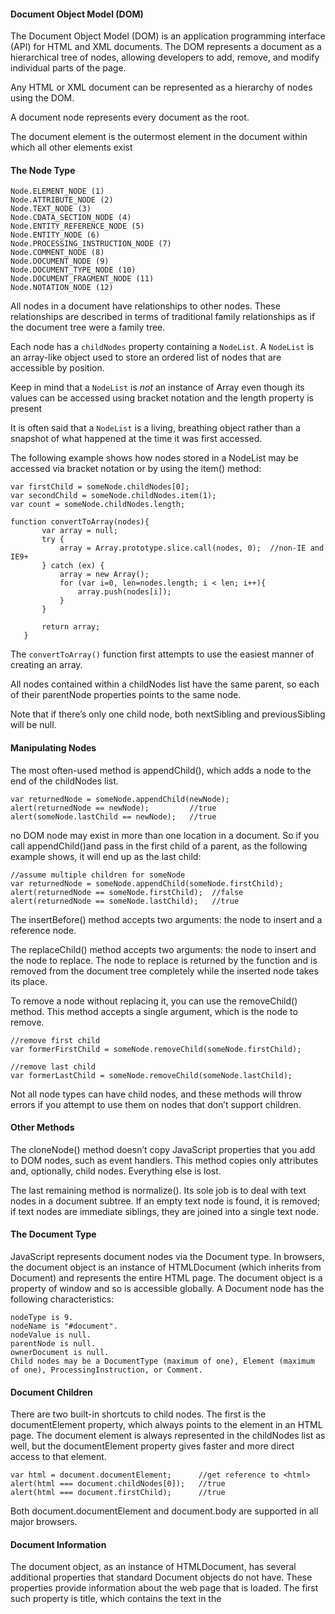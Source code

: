#### Document Object Model (DOM)

The Document Object Model (DOM) is an application programming interface (API) for HTML and XML documents. The DOM represents a document as a hierarchical tree of nodes, allowing developers to add, remove, and modify individual parts of the page.

Any HTML or XML document can be represented as a hierarchy of nodes using the DOM.

A document node represents every document as the root. 

The document element is the outermost element in the document within which all other elements exist

#### The Node Type

	Node.ELEMENT_NODE (1)
	Node.ATTRIBUTE_NODE (2)
	Node.TEXT_NODE (3)
	Node.CDATA_SECTION_NODE (4)
	Node.ENTITY_REFERENCE_NODE (5)
	Node.ENTITY_NODE (6)
	Node.PROCESSING_INSTRUCTION_NODE (7)
	Node.COMMENT_NODE (8)
	Node.DOCUMENT_NODE (9)
	Node.DOCUMENT_TYPE_NODE (10)
	Node.DOCUMENT_FRAGMENT_NODE (11)
	Node.NOTATION_NODE (12)

All nodes in a document have relationships to other nodes. These relationships are described in terms of traditional family relationships as if the document tree were a family tree.

Each node has a `childNodes` property containing a `NodeList`. A `NodeList` is an array-like object used to store an ordered list of nodes that are accessible by position.

Keep in mind that a `NodeList` is *not* an instance of Array even though its values can be accessed using bracket notation and the length property is present

It is often said that a `NodeList` is a living, breathing object rather than a snapshot of what happened at the time it was first accessed.

The following example shows how nodes stored in a NodeList may be accessed via bracket notation or by using the item() method:

    var firstChild = someNode.childNodes[0];
    var secondChild = someNode.childNodes.item(1);
    var count = someNode.childNodes.length;

    function convertToArray(nodes){
           var array = null;
           try {
               array = Array.prototype.slice.call(nodes, 0);  //non-IE and IE9+
           } catch (ex) {
               array = new Array();
               for (var i=0, len=nodes.length; i < len; i++){
                   array.push(nodes[i]);
               }
           }

           return array;
       }

The `convertToArray()` function first attempts to use the easiest manner of creating an array.

All nodes contained within a childNodes list have the same parent, so each of their parentNode properties points to the same node.

Note that if there’s only one child node, both nextSibling and previousSibling will be null.

#### Manipulating Nodes

The most often-used method is appendChild(), which adds a node to the end of the childNodes list.

	var returnedNode = someNode.appendChild(newNode);
	alert(returnedNode == newNode);         //true
	alert(someNode.lastChild == newNode);   //true

no DOM node may exist in more than one location in a document. So if you call appendChild()and pass in the first child of a parent, as the following example shows, it will end up as the last child:

	//assume multiple children for someNode
	var returnedNode = someNode.appendChild(someNode.firstChild);
	alert(returnedNode == someNode.firstChild);  //false
	alert(returnedNode == someNode.lastChild);   //true

The insertBefore() method accepts two arguments: the node to insert and a reference node.

The replaceChild() method accepts two arguments: the node to insert and the node to replace. The node to replace is returned by the function and is removed from the document tree completely while the inserted node takes its place.

To remove a node without replacing it, you can use the removeChild() method. This method accepts a single argument, which is the node to remove. 

	//remove first child
	var formerFirstChild = someNode.removeChild(someNode.firstChild);
	                   
	//remove last child
	var formerLastChild = someNode.removeChild(someNode.lastChild);

Not all node types can have child nodes, and these methods will throw errors if you attempt to use them on nodes that don’t support children.

#### Other Methods

The cloneNode() method doesn’t copy JavaScript properties that you add to DOM nodes, such as event handlers. This method copies only attributes and, optionally, child nodes. Everything else is lost.

The last remaining method is normalize(). Its sole job is to deal with text nodes in a document subtree. If an empty text node is found, it is removed; if text nodes are immediate siblings, they are joined into a single text node.

#### The Document Type

JavaScript represents document nodes via the Document type. In browsers, the document object is an instance of HTMLDocument (which inherits from Document) and represents the entire HTML page. The document object is a property of window and so is accessible globally. A Document node has the following characteristics:

	nodeType is 9.
	nodeName is "#document".
	nodeValue is null.
	parentNode is null.
	ownerDocument is null.
	Child nodes may be a DocumentType (maximum of one), Element (maximum of one), ProcessingInstruction, or Comment.

#### Document Children

There are two built-in shortcuts to child nodes. The first is the documentElement property, which always points to the <html> element in an HTML page. The document element is always represented in the childNodes list as well, but the documentElement property gives faster and more direct access to that element. 

	var html = document.documentElement;      //get reference to <html>
	alert(html === document.childNodes[0]);   //true
	alert(html === document.firstChild);      //true

Both document.documentElement and document.body are supported in all major browsers.

#### Document Information

The document object, as an instance of HTMLDocument, has several additional properties that standard Document objects do not have. These properties provide information about the web page that is loaded. The first such property is title, which contains the text in the <title> element and is displayed in the title bar or tab of the browser window. This property can be used to retrieve the current page title and to change the page title such that the changes are reflected in the

The next three properties are all related to the request for the web page: URL, domain, and referrer. The URL property contains the complete URL of the page (the URL in the address bar), the domain property contains just the domain name of the page, and the referrer property gives the URL of the page that linked to this page.

#### Locating Elements

Perhaps the most common DOM activity is to retrieve references to a specific element or sets of elements to perform certain operations. This capability is provided via a number of methods on the document object. The Document type provides two methods to this end: getElementById() and getElementsByTagName().

The getElementById() method accepts a single argument — the ID of an element to retrieve — and returns the element if found, or null if an element with that ID doesn’t exist. The ID must be an exact match, including character case, to the id attribute of an element on the page.

The getElementsByTagName() method is another commonly used method for retrieving element references. It accepts a single argument — the tag name of the elements to retrieve — and returns a NodeList containing zero or more elements. In HTML documents, this method returns an HTMLCollection object, which is very similar to a NodeList in that it is considered a “live” collection. For example, the following code retrieves all <img> elements in the page and returns an HTMLCollection:

	var images = document.getElementsByTagName("img");

The HTMLCollection object has an additional method, namedItem(), that lets you reference an item in the collection via its name attribute. For example, suppose you had the following <img> element in a page:

	<img src="myimage.gif" name="myImage">

A reference to this <img> element can be retrieved from the images variable like this:

	var myImage = images.namedItem("myImage");

You can also access named items by using bracket notation, as shown in the following example:

	var myImage = images["myImage"];


#### Document Writing

One of the older capabilities of the document object is the ability to write to the output stream of a web page. This capability comes in the form of four methods: write(), writeln(), open(), and close(). The write() and writeln() methods each accept a string argument to write to the output stream. write() simply adds the text as is, whereas writeln() appends a new-line character (\n) to the end of the string. 

The open() and close() methods are used to open and close the web page output stream, respectively. Neither method is required to be used when write() or writeln() is used during the course of page loading.

#### The Element Type

The Element type represents an XML or HTML element, providing access to information such as its tag name, children, and attributes. An Element node has the following characteristics:

	nodeType is 1.
	nodeName is the element’s tag name.
	nodeValue is null.
	parentNode may be a Document or Element.
	Child nodes may be Element, Text, Comment, ProcessingInstruction, CDATASection, or EntityReference.


	var div = document.getElementById("myDiv");
	alert(div.tagName);    //"DIV"
	alert(div.tagName == div.nodeName);   //true

#### HTML Elements

All HTML elements are represented by the HTMLElement type, either directly or through subtyping. The HTMLElement inherits directly from Element and adds several properties. Each property represents one of the following standard attributes that are available on every HTML element:

- id — A unique identifier for the element in the document.
- title — Additional information about the element, typically represented as a tooltip.
- lang — The language code for the contents of the element (rarely used).
- dir — The direction of the language, "ltr" (left-to-right) or "rtl" (right-to-left); also rarely used.
- className — The equivalent of the class attribute, which is used to specify CSS classes on an element. 	

	<div id="myDiv" class="bd" title="Body text" lang="en" dir="ltr"></div>

All of the information specified by this element may be retrieved using the following JavaScript code:

	var div = document.getElementById("myDiv");
	alert(div.id);         //"myDiv"
	alert(div.className);  //"bd"
	alert(div.title);      //"Body text"
	alert(div.lang);       //"en"
	alert(div.dir);        //"ltr"

Assigning new values to properties:

	div.id = "someOtherId";
	div.className = "ft";
	div.title = "Some other text";
	div.lang = "fr";
	div.dir ="rtl";	

Not all of the properties effect changes on the page when overwritten. Changes to id or lang will be transparent to the user (assuming no CSS styles are based on these values), whereas changes to title will be apparent only when the mouse is moved over the element.	

####  Getting Attributes

